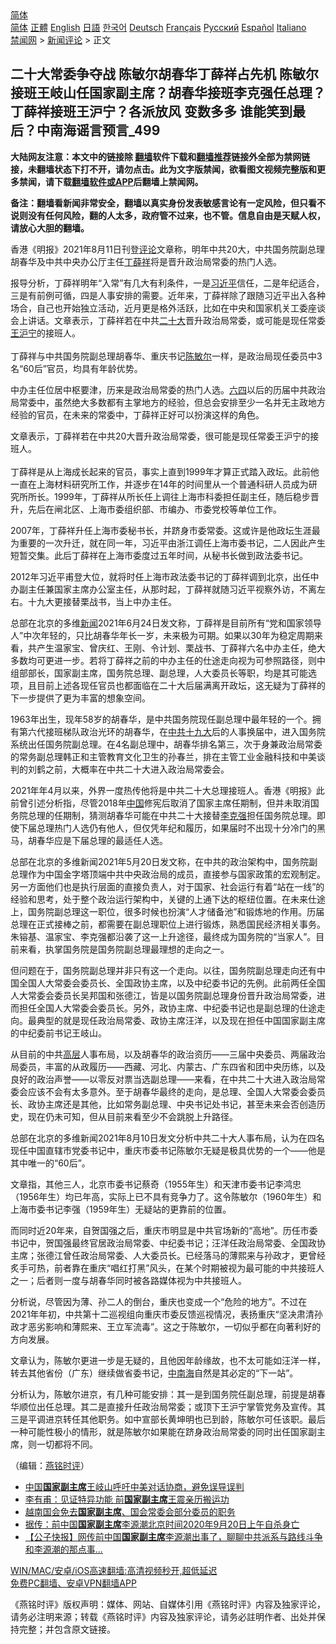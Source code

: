  <!-- 面包屑导航 --> <div class="breadcrumb"><!-- GTranslate: https://gtranslate.io/ -->  <div class="switcher notranslate">  <div class="selected">  <a href="#" onclick="return false;"> 简体</a>  </div>  <div class="option">  <a href="https://www.bannedbook.org" onclick="doGTranslate('zh-CN|zh-CN');jQuery('div.switcher div.selected a').html(jQuery(this).html());return false;" title="简体中文" class="nturl selected"> 简体</a>  <a href="https://www.bannedbook.org/zh-tw/" onclick="doGTranslate('zh-CN|zh-TW');jQuery('div.switcher div.selected a').html(jQuery(this).html());return false;" title="繁體中文" class="nturl"> 正體</a>  <a href="https://www.bannedbook.org/en/" onclick="doGTranslate('zh-CN|en');jQuery('div.switcher div.selected a').html(jQuery(this).html());return false;" title="English" class="nturl"> English</a>  <a href="https://www.bannedbook.org/ja/" onclick="doGTranslate('zh-CN|ja');jQuery('div.switcher div.selected a').html(jQuery(this).html());return false;" title="日本語" class="nturl"> 日語</a>  <a href="https://www.bannedbook.org/ko/" onclick="doGTranslate('zh-CN|ko');jQuery('div.switcher div.selected a').html(jQuery(this).html());return false;" title="한국어" class="nturl"> 한국어</a>  <a href="https://www.bannedbook.org/de/" onclick="doGTranslate('zh-CN|de');jQuery('div.switcher div.selected a').html(jQuery(this).html());return false;" title="Deutsch" class="nturl"> Deutsch</a>  <a href="https://www.bannedbook.org/fr/" onclick="doGTranslate('zh-CN|fr');jQuery('div.switcher div.selected a').html(jQuery(this).html());return false;" title="Français" class="nturl"> Français</a>  <a href="https://www.bannedbook.org/ru/" onclick="doGTranslate('zh-CN|ru');jQuery('div.switcher div.selected a').html(jQuery(this).html());return false;" title="Русский" class="nturl"> Русский</a>  <a href="https://www.bannedbook.org/es/" onclick="doGTranslate('zh-CN|es');jQuery('div.switcher div.selected a').html(jQuery(this).html());return false;" title="Español" class="nturl"> Español</a>  <a href="https://www.bannedbook.org/it/" onclick="doGTranslate('zh-CN|it');jQuery('div.switcher div.selected a').html(jQuery(this).html());return false;" title="Italiano" class="nturl"> Italiano</a>  </div>  </div>      <div class='breadcrumb-sub'><!-- Breadcrumb NavXT 6.3.0 --> <a href="https://www.bannedbook.org/" class="home">禁闻网</a> &gt; <a href="https://www.bannedbook.org/bnews/comments/" class="category">新闻评论</a> &gt; 正文</div></div><h2>二十大常委争夺战 陈敏尔胡春华丁薛祥占先机 陈敏尔接班王岐山任国家副主席？胡春华接班李克强任总理？丁薛祥接班王沪宁？各派放风 变数多多 谁能笑到最后？中南海谣言预言_499</h2> <p class="notice"><b>大陆网友注意：本文中的链接除 <a href="https://github.com/bannedbook/fanqiang" >翻墙</a>软件下载和<a href="https://github.com/killgcd/justmysocks/blob/master/README.md">翻墙推荐</a>链接外全部为禁网链接，未翻墙状态下打不开，请勿点击。此为文字版禁闻，欲看图文视频完整版和更多禁闻，请下载<a href="https://github.com/bannedbook/fanqiang">翻墙软件或APP</a>后翻墙上禁闻网。</p><p>备注：翻墙看新闻非常安全，翻墙以真实身份发表敏感言论有一定风险，但只看不说则没有任何风险，翻的人太多，政府管不过来，也不管。信息自由是天赋人权，请放心大胆的翻墙。</b></p>  <div class="entry"> <p></p> <p>香港&#12298;明报&#12299;2021年8月11日刊登<span class='wp_keywordlink_affiliate'><a href="https://www.bannedbook.org/bnews/comments/" title="新闻评论" target="_blank">评论</a></span>文章称&#65292;明年中共20大&#65292;中共国务院副总理胡春华及中共中央办公厅主任<a href="https://www.bannedbook.org/bnews/tag/%e4%b8%81%e8%96%9b%e7%a5%a5/" class="st_tag internal_tag" rel="tag" title="标签 丁薛祥 下的日志">丁薛祥</a>将是晋升政治局常委的热门人选&#12290;</p> <p>   报导分析&#65292;丁薛祥明年&#8220;入常&#8221;有几大有利条件&#65292;一是<a href="https://www.bannedbook.org/bnews/tag/%e4%b9%a0%e8%bf%91%e5%b9%b3/" class="st_tag internal_tag" rel="tag" title="标签 习近平 下的日志">习近平</a>信任&#65292;二是年纪适合&#65292;三是有前例可循&#65292;四是人事安排的需要&#12290;近年来&#65292;丁薛祥除了跟随习近平出入各种场合&#65292;自己也开始独立活动&#65292;近月更是格外活跃&#65292;比如在中央和国家机关工委座谈会上讲话&#12290;文章表示&#65292;丁薛祥若在中共<a href="https://www.bannedbook.org/bnews/tag/%E4%BA%8C%E5%8D%81%E5%A4%A7/" class="st_tag internal_tag" rel="tag" title="标签 二十大 下的日志">二十大</a>晋升政治局常委&#65292;或可能是现任常委<a href="https://www.bannedbook.org/bnews/tag/%e7%8e%8b%e6%b2%aa%e5%ae%81/" class="st_tag internal_tag" rel="tag" title="标签 王沪宁 下的日志">王沪宁</a>的接班人&#12290; <br />&nbsp;<br />丁薛祥与中共国务院副总理胡春华&#12289;重庆书记<a href="https://www.bannedbook.org/bnews/tag/%e9%99%88%e6%95%8f%e5%b0%94/" class="st_tag internal_tag" rel="tag" title="标签 陈敏尔 下的日志">陈敏尔</a>一样&#65292;是政治局现任委员中3名&#8220;60后&#8221;官员&#65292;均具有年龄优势&#12290; </p> <p>中办主任位居中枢要津&#65292;历来是政治局常委的热门人选&#12290;<span class='wp_keywordlink'><a href="https://www.bannedbook.org/forum2/topic2509.html" title="《中国六四真相》" target="_blank">六四</a></span>以后的历届中共政治局常委中&#65292;虽然绝大多数都有主掌地方的经验&#65292;但总会安排至少一名并无主政地方经验的官员&#65292;在未来的常委中&#65292;丁薛祥正好可以扮演这样的角色&#12290;</p> <p>文章表示&#65292;丁薛祥若在中共20大晋升政治局常委&#65292;很可能是现任常委王沪宁的接班人&#12290;<br />&nbsp; <br />丁薛祥是从上海成长起来的官员&#65292;事实上直到1999年才算正式踏入政坛&#12290;此前他一直在上海材料研究所工作&#65292;并逐步在14年的时间里从一个普通科研人员成为研究所所长&#12290;1999年&#65292;丁薛祥从所长任上调往上海市科委担任副主任&#65292;随后稳步晋升&#65292;先后在闸北区&#12289;上海市委组织部&#12289;市编办&#12289;市委党校等单位工作&#12290;</p>  <p>   2007年&#65292;丁薛祥升任上海市委秘书长&#65292;并跻身市委常委&#12290;这或许是他政坛生涯最为重要的一次升迁&#65292;就在同一年&#65292;习近平由浙江调任上海市委书记&#65292;二人因此产生短暂交集&#12290;此后丁薛祥在上海市委度过五年时间&#65292;从秘书长做到政法委书记&#12290;</p> <p>2012年习近平甫登大位&#65292;就将时任上海市政法委书记的丁薛祥调到北京&#65292;出任中办副主任兼国家主席办公室主任&#65292;从那时起&#65292;丁薛祥就随习近平视察外访&#65292;不离左右&#12290;十九大更接替栗战书&#65292;当上中办主任&#12290;</p> <p>总部在北京的多维<span class='wp_keywordlink_affiliate'><a href="https://www.bannedbook.org/" title="新闻">新闻</a></span>2021年6月24日发文称&#65292;丁薛祥是目前所有&#8220;党和国家领导人&#8221;中次年轻的&#65292;只比胡春华年长一岁&#65292;未来极为可期&#12290;如果以30年为稳定周期来看&#65292;共产生温家宝&#12289;曾庆红&#12289;王刚&#12289;令计划&#12289;栗战书&#12289;丁薛祥六名中办主任&#65292;绝大多数均可更进一步&#12290;若将丁薛祥之前的中办主任的仕途走向视为可参照路径&#65292;则中组部部长&#65292;国家副主席&#65292;国务院总理&#12289;副总理&#65292;人大委员长等职&#65292;均是其可能选项&#65292;且目前上述各现任官员也都面临在二十大后届满离开政坛&#65292;这无疑为丁薛祥的下一步提供了更为丰富的想象空间&#12290; </p> <p>   1963年出生&#65292;现年58岁的胡春华&#65292;是中共国务院现任副总理中最年轻的一个&#12290;拥有第六代接班梯队政治光环的胡春华&#65292;在<a href="https://www.bannedbook.org/bnews/tag/%e4%b8%ad%e5%85%b1%e5%8d%81%e4%b9%9d%e5%a4%a7/" class="st_tag internal_tag" rel="tag" title="标签 中共十九大 下的日志">中共十九大</a>后的人事换届中&#65292;进入国务院系统出任国务院副总理&#12290;在4名副总理中&#65292;胡春华排名第三&#65292;次于身兼政治局常委的常务副总理韩正和主管教育文化卫生的孙春兰&#65292;排在主管工业金融科技和中美谈判的刘鹤之前&#65292;大概率在中共二十大进入政治局常委会&#12290;</p> <p>2021年年4月以来&#65292;外界一度热传他将是中共二十大总理接班人&#12290;香港&#12298;明报&#12299;此前曾引述分析指&#65292;尽管2018年<span class='wp_keywordlink_affiliate'><a href="https://www.bannedbook.org/" title="中国" target="_blank">中国</a></span>修宪后取消了国家主席任期制&#65292;但并未取消国务院总理的任期制&#65292;猜测胡春华可能在中共二十大接替<a href="https://www.bannedbook.org/bnews/tag/%e6%9d%8e%e5%85%8b%e5%bc%ba/" class="st_tag internal_tag" rel="tag" title="标签 李克强 下的日志">李克强</a>担任国务院总理&#12290;即使下届总理热门人选仍有他人&#65292;但仅凭年纪和履历&#65292;如果届时不出现十分冷门的黑马&#65292;胡春华应是下届总理的最适任人选&#12290;</p>  <p>总部在北京的多维新闻2021年5月20日发文称&#65292;在中共的政治架构中&#65292;国务院副总理作为中国金字塔顶端中共中央政治局的成员&#65292;直接参与国家政策的宏观制定&#12290;另一方面他们也是执行层面的直接负责人&#65292;对于国家&#12289;社会运行有着&#8220;站在一线&#8221;的经验和思考&#65292;处于整个政治运行架构中&#65292;关键的上通下达的枢纽位置&#12290;在未来仕途上&#65292;国务院副总理这一职位&#65292;很多时候也扮演&#8220;人才储备池&#8221;和锻炼地的作用&#12290;历届总理在正式接棒之前&#65292;都需要在副总理职位上进行锻炼&#65292;熟悉国民经济相关事务&#12290;朱镕基&#12289;温家宝&#12289;李克强都沿袭了这一上升途径&#65292;最终成为国务院的&#8220;当家人&#8221;&#12290;目前来看&#65292;执掌国务院是国务院副总理最理想的走向之一&#12290;</p> <p>   但问题在于&#65292;国务院副总理并非只有这一个走向&#12290;以往&#65292;国务院副总理走向还有中国全国人大常委会委员长&#12289;全国政协主席&#65292;以及中纪委书记的先例&#12290;此前两任全国人大常委会委员长吴邦国和张德江&#65292;皆是以国务院副总理身份晋升政治局常委&#65292;进而担任全国人大常委会委员长&#12290;另外&#65292;政协主席&#12289;中纪委书记也是副总理的仕途走向&#12290;最典型的就是现任政治局常委&#12289;政协主席汪洋&#65292;以及现在担任中国国家副主席的中纪委前书记王岐山&#12290;</p> <p>从目前的中共<span class='wp_keywordlink_affiliate'><a href="https://www.bannedbook.org/bnews/ccpdope/" title="中共高层内幕" target="_blank">高层</a></span>人事布局&#65292;以及胡春华的政治资历&#8212;&#8212;三届中央委员&#12289;两届政治局委员&#65292;丰富的从政履历&#8212;&#8212;西藏&#12289;河北&#12289;内蒙古&#12289;广东四省和团中央历练&#65292;以及良好的政治声誉&#8212;&#8212;以零反对票当选副总理&#8212;&#8212;来看&#65292;在中共二十大进入政治局常委会应该不会有太多意外&#12290;至于胡春华最终的走向&#65292;是总理&#12289;全国人大常委会委员长&#12289;政协主席还是其他&#65292;比如常务副总理&#12289;中央书记处书记&#65292;甚至未来会否创造历史&#65292;现在仍未可知&#65292;但从目前来看至少不会跳脱上升路径&#12290;</p> <p>   总部在北京的多维新闻2021年8月10日发文分析中共二十大人事布局&#65292;认为在四名现任中国直辖市党委书记中&#65292;重庆市委书记陈敏尔无疑是极具优势的一个&#8212;&#8212;他是其中唯一的&#8220;60后&#8221;&#12290;</p> <p>文章指&#65292;其他三人&#65292;北京市委书记蔡奇&#65288;1955年生&#65289;和天津市委书记李鸿忠&#65288;1956年生&#65289;均已年高&#65292;实际上已不具有竞争力了&#12290;这令陈敏尔&#65288;1960年生&#65289;和上海市委书记李强&#65288;1959年生&#65289;无疑站的更靠前的位置&#12290;</p>  <p>而同时近20年来&#65292;自贺国强之后&#65292;重庆市明显是中共官场新的&#8220;高地&#8221;&#12290;历任市委书记中&#65292;贺国强最终官居政治局常委&#12289;中纪委书记&#65307;汪洋任政治局常委&#12289;全国政协主席&#65307;张德江曾任政治局常委&#12289;人大委员长&#12290;已经落马的薄熙来与孙政才&#65292;更曾经炙手可热&#65292;前者靠在重庆&#8220;唱红打黑&#8221;风头&#65292;在某个时期被视为最可能的中共接班人之一&#65307;后者则一度与胡春华同时被各路媒体视为中共接班人&#12290;</p> <p>分析说&#65292;尽管因为薄&#12289;孙二人的倒台&#65292;重庆也变成一个&#8220;危险的地方&#8221;&#12290;不过在2021年年初&#65292;中共第十二巡视组向重庆市委反馈巡视情况&#65292;表扬重庆&#8220;坚决肃清孙政才恶劣影响和薄熙来&#12289;王立军流毒&#8221;&#12290;这之于陈敏尔&#65292;一切似乎都在向著利好的方向发展&#12290;</p> <p>文章认为&#65292;陈敏尔更进一步是无疑的&#65292;且他因年龄缘故&#65292;也不太可能如汪洋一样&#65292;转去其他省份&#65288;广东&#65289;继续做省委书记&#65292;<a href="https://www.bannedbook.org/bnews/tag/%e4%b8%ad%e5%8d%97%e6%b5%b7/" class="st_tag internal_tag" rel="tag" title="标签 中南海 下的日志">中南海</a>自然是其必定的&#8220;下一站&#8221;&#12290; </p> <p>   分析认为&#65292;陈敏尔进京&#65292;有几种可能安排&#65306;其一是到国务院任副总理&#65292;前提是胡春华顺位出任总理&#12290;其二是直接升任政治局常委&#65307;或顶下王沪宁掌管党务及宣传&#12290;其三是平调进京转任其他职务&#12290;如中宣部长黄坤明也已到龄&#65292;陈敏尔可任该职&#12290;最后一种可能性极小的情形&#65292;就是陈敏尔如果能在跻身政治局常委的同时出任国家副主席&#65292;则一切都将不同&#12290;</p> <p>&#65288;编辑&#65306;<a href="https://www.bannedbook.org/bnews/tag/%e7%87%95%e9%93%ad%e6%97%b6%e8%af%84/" class="st_tag internal_tag" rel="tag" title="标签 燕铭时评 下的日志">燕铭时评</a>&#65289;</p>  <ul class='op-related-articles' title='相关阅读'> <li><a href='https://www.bannedbook.org/bnews/headline/20210710/1583946.html' target='_blank'>中国<b>国家副主席</b>王岐山呼吁中美对话协商，避免误导误判</a></li> <li><a href='https://www.bannedbook.org/bnews/funmedia/20210708/1582459.html' target='_blank'>李有甫：见证特异功能 前<b>国家副主席</b>王震亲历搬运功</a></li> <li><a href='https://www.bannedbook.org/bnews/baitai/20210407/1521577.html' target='_blank'>越南国会免去<b>国家副主席</b>、国会常委会部分委员的职务</a></li> <li><a href='https://www.bannedbook.org/bnews/bannedvideo/20200920/1403429.html' target='_blank'>据传：前中国<b>国家副主席</b>李源潮北京时间2020年9月20日上午自杀身亡</a></li> <li><a href='https://www.bannedbook.org/bnews/bannedvideo/20200924/1402195.html' target='_blank'>【公子快报】网传前中国<b>国家副主席</b>李源潮出事了，聊聊中共派系与路线斗争和李源潮的那点事...</a></li> </ul> <p class="texttj"> <a href="https://github.com/bannedbook/fanqiang/wiki/V2ray%E6%9C%BA%E5%9C%BA" target="_blank">WIN/MAC/安卓/iOS高速翻墙:高清视频秒开,超低延迟</a><br/> <a href="https://github.com/bannedbook/fanqiang/wiki/%E7%A6%81%E9%97%BB%E7%BD%91%E5%AE%89%E5%8D%93%E7%BF%BB%E5%A2%99%E6%96%B0%E9%97%BBAPP" target="_blank">免费PC翻墙、安卓VPN翻墙APP</a></p><p>&#12298;燕铭时评&#12299;版权声明&#65306;媒体&#12289;网站&#12289;自媒体引用&#12298;燕铭时评&#12299;内容及独家评论&#65292;请务必注明来源&#65307;转载&#12298;燕铭时评&#12299;内容及独家评论&#65292;请务必註明作者&#12289;出处并保持完整&#65307;并包含原文链接&#12290;  </p><a name='sharetosocial'></a>  <div style="margin-bottom:5px;padding-bottom:5px;clear:both"> <div id="archive-pix-1" class="banner-ads"> <!-- AuctionX Display platform tag START --> <div id="26318x728x90x621x_ADSLOT2" clicktrack="%%CLICK_URL_ESC%%"></div> <!-- AuctionX Display platform tag END --> </div> <div id="archive-pix-2" class="banner-ads"> <!-- AuctionX Display platform tag START --> <div id="26315x300x250x621x_ADSLOT2" clicktrack="%%CLICK_URL_ESC%%"></div> <!-- AuctionX Display platform tag END --> </div> </div>  <div id="archive-pix-1" class="banner-ads"> <!-- AuctionX Display platform tag START --> <div id="26318x728x90x621x_ADSLOT3" clicktrack="%%CLICK_URL_ESC%%"></div> <!-- AuctionX Display platform tag END --> </div> </div><!--END ENTRY--> 